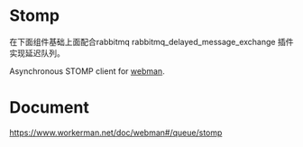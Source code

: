 # Stomp
在下面组件基础上面配合rabbitmq rabbitmq_delayed_message_exchange 插件实现延迟队列。

Asynchronous STOMP client for [webman](https://github.com/walkor/webman).


# Document
https://www.workerman.net/doc/webman#/queue/stomp
